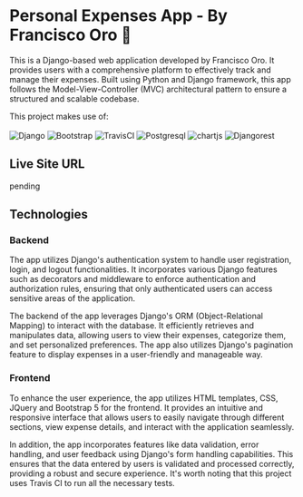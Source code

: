 # Personal Expenses App - By Francisco Oro 🏑
This is a Django-based web application developed by Francisco Oro. It provides users with a comprehensive platform to effectively track and manage their expenses. Built using Python and Django framework, this app follows the Model-View-Controller (MVC) architectural pattern to ensure a structured and scalable codebase. 

This project makes use of: <br><br>
![Django](https://img.shields.io/badge/Django-092E20?style=for-the-badge&logo=django&logoColor=green)
![Bootstrap](https://img.shields.io/badge/Bootstrap-563D7C?style=for-the-badge&logo=bootstrap&logoColor=white)
![TravisCI](https://img.shields.io/badge/travis_CI-3EAAAF?style=for-the-badge&logo=travisci&logoColor=white)
![Postgresql](https://img.shields.io/badge/PostgreSQL-316192?style=for-the-badge&logo=postgresql&logoColor=white)
![chartjs](https://img.shields.io/badge/Chart%20js-FF6384?style=for-the-badge&logo=chartdotjs&logoColor=white)
![Djangorest](https://img.shields.io/badge/django%20rest-ff1709?style=for-the-badge&logo=django&logoColor=white)
## Live Site URL
pending

## Technologies

  ### Backend
  The app utilizes Django's authentication system to handle user registration, login, and logout functionalities. It incorporates various Django features such as decorators and middleware to enforce authentication and authorization rules, ensuring that only authenticated users can access sensitive areas of the application.

 The backend of the app leverages Django's ORM (Object-Relational Mapping) to interact with the database. It efficiently retrieves and manipulates data, allowing users to view their expenses, categorize them, and set personalized preferences. The app also utilizes Django's pagination feature to display expenses in a user-friendly and manageable way. 
 
 ### Frontend
To enhance the user experience, the app utilizes HTML templates, CSS, JQuery and Bootstrap 5 for the frontend. It provides an intuitive and responsive interface that allows users to easily navigate through different sections, view expense details, and interact with the application seamlessly. 
 
In addition, the app incorporates features like data validation, error handling, and user feedback using Django's form handling capabilities. This ensures that the data entered by users is validated and processed correctly, providing a robust and secure experience. It's worth noting that this project uses Travis CI to run all the necessary tests.

